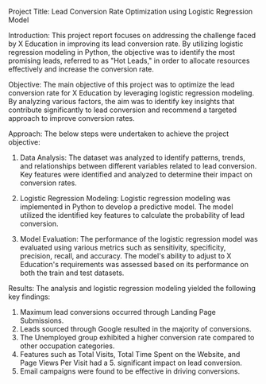 Project Title:
Lead Conversion Rate Optimization using Logistic Regression Model

Introduction:
This project report focuses on addressing the challenge faced by X Education in improving its lead conversion rate. By utilizing logistic regression modeling in Python, the objective was to identify the most promising leads, referred to as "Hot Leads," in order to allocate resources effectively and increase the conversion rate.

Objective:
The main objective of this project was to optimize the lead conversion rate for X Education by leveraging logistic regression modeling. By analyzing various factors, the aim was to identify key insights that contribute significantly to lead conversion and recommend a targeted approach to improve conversion rates.

Approach:
The below steps were undertaken to achieve the project objective:

1. Data Analysis: The dataset was analyzed to identify patterns, trends, and relationships between different variables related to lead conversion. Key features were identified and analyzed to determine their impact on conversion rates.

2. Logistic Regression Modeling: Logistic regression modeling was implemented in Python to develop a predictive model. The model utilized the identified key features to calculate the probability of lead conversion.

3. Model Evaluation: The performance of the logistic regression model was evaluated using various metrics such as sensitivity, specificity, precision, recall, and accuracy. The model's ability to adjust to X Education's requirements was assessed based on its performance on both the train and test datasets.

Results:
The analysis and logistic regression modeling yielded the following key findings:

1. Maximum lead conversions occurred through Landing Page Submissions.
2. Leads sourced through Google resulted in the majority of conversions.
3. The Unemployed group exhibited a higher conversion rate compared to other occupation categories.
4. Features such as Total Visits, Total Time Spent on the Website, and Page Views Per Visit had a 5. significant impact on lead conversion.
6. Email campaigns were found to be effective in driving conversions.

